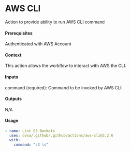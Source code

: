 # AWS CLI
Action to provide ability to run AWS CLI command

####  Prerequisites
Authenticated with AWS Account

####  Context
This action allows the workflow to interact with AWS the CLI.

####  Inputs
command (required): Command to be invoked by AWS CLI.

####  Outputs
N/A

####  Usage     
```yaml
- name: List S3 Buckets
  uses: dvsa/.github/.github/actions/aws-cli@3.2.0 
  with:
    command: "s3 ls"
```